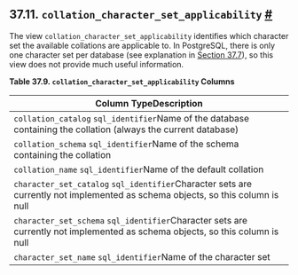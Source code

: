 ## 37.11. `collation_character_set_​applicability` [#](#INFOSCHEMA-COLLATION-CHARACTER-SET-APPLICAB)

The view `collation_character_set_applicability` identifies which character set the available collations are applicable to. In PostgreSQL, there is only one character set per database (see explanation in [Section 37.7](infoschema-character-sets.html "37.7. character_sets")), so this view does not provide much useful information.

**Table 37.9. `collation_character_set_applicability` Columns**

| Column TypeDescription                                                                                                         |
| ------------------------------------------------------------------------------------------------------------------------------ |
| `collation_catalog` `sql_identifier`Name of the database containing the collation (always the current database)                |
| `collation_schema` `sql_identifier`Name of the schema containing the collation                                                 |
| `collation_name` `sql_identifier`Name of the default collation                                                                 |
| `character_set_catalog` `sql_identifier`Character sets are currently not implemented as schema objects, so this column is null |
| `character_set_schema` `sql_identifier`Character sets are currently not implemented as schema objects, so this column is null  |
| `character_set_name` `sql_identifier`Name of the character set                                                                 |